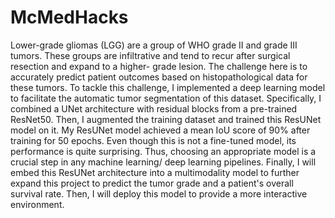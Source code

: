 # McMedHacks

Lower-grade gliomas (LGG) are a group of WHO grade II and grade III tumors. These groups are infiltrative and tend to recur after surgical resection and expand to a higher- grade lesion. The challenge here is to accurately predict patient outcomes based on histopathological data for these tumors.
To tackle this challenge, I implemented a deep learning model to facilitate the automatic tumor segmentation of this dataset. Specifically, I combined a UNet architecture with residual blocks from a pre-trained ResNet50. Then, I augmented the training dataset and trained this ResUNet model on it.
My ResUNet model achieved a mean IoU score of 90% after training for 50 epochs. Even though this is not a fine-tuned model, its performance is quite surprising. Thus, choosing an appropriate model is a crucial step in any machine learning/ deep learning pipelines. Finally, I will embed this ResUNet architecture into a multimodality model to further expand this project to predict the tumor grade and a patient's overall survival rate. Then, I will deploy this model to provide a more interactive environment.
